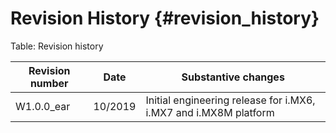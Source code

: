 Revision History {#revision_history}
====

Table: Revision history

|Revision number| Date| Substantive changes|
|----|----|----|
|W1.0.0_ear | 10/2019| Initial engineering release for i.MX6, i.MX7 and i.MX8M platform|
